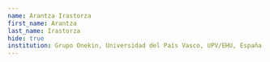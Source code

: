 ```yaml
---
name: Arantza Irastorza
first_name: Arantza 
last_name: Irastorza
hide: true
institution: Grupo Onekin, Universidad del País Vasco, UPV/EHU, España
---
```


